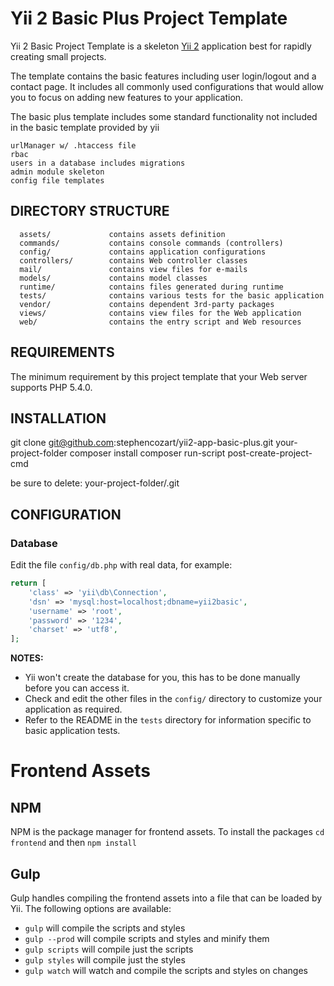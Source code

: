 Yii 2 Basic Plus Project Template
============================

Yii 2 Basic Project Template is a skeleton [Yii 2](http://www.yiiframework.com/) application best for
rapidly creating small projects.

The template contains the basic features including user login/logout and a contact page.
It includes all commonly used configurations that would allow you to focus on adding new
features to your application.

The basic plus template includes some standard functionality not included in the basic template provided by yii

    urlManager w/ .htaccess file
    rbac
    users in a database includes migrations
    admin module skeleton
    config file templates

DIRECTORY STRUCTURE
-------------------

      assets/             contains assets definition
      commands/           contains console commands (controllers)
      config/             contains application configurations
      controllers/        contains Web controller classes
      mail/               contains view files for e-mails
      models/             contains model classes
      runtime/            contains files generated during runtime
      tests/              contains various tests for the basic application
      vendor/             contains dependent 3rd-party packages
      views/              contains view files for the Web application
      web/                contains the entry script and Web resources



REQUIREMENTS
------------

The minimum requirement by this project template that your Web server supports PHP 5.4.0.


INSTALLATION
------------

git clone git@github.com:stephencozart/yii2-app-basic-plus.git your-project-folder
composer install
composer run-script post-create-project-cmd

be sure to delete: your-project-folder/.git


CONFIGURATION
-------------

### Database

Edit the file `config/db.php` with real data, for example:

```php
return [
    'class' => 'yii\db\Connection',
    'dsn' => 'mysql:host=localhost;dbname=yii2basic',
    'username' => 'root',
    'password' => '1234',
    'charset' => 'utf8',
];
```

**NOTES:**
- Yii won't create the database for you, this has to be done manually before you can access it.
- Check and edit the other files in the `config/` directory to customize your application as required.
- Refer to the README in the `tests` directory for information specific to basic application tests.

Frontend Assets
============================

NPM
---
NPM is the package manager for frontend assets.  To install the packages `cd frontend` and then `npm install`

Gulp
----
Gulp handles compiling the frontend assets into a file that can be loaded by Yii.  The following options are available:

- `gulp` will compile the scripts and styles
- `gulp --prod` will compile scripts and styles and minify them
- `gulp scripts` will compile just the scripts
- `gulp styles` will compile just the styles
- `gulp watch` will watch and compile the scripts and styles on changes

